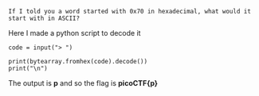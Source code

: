 ```
If I told you a word started with 0x70 in hexadecimal, what would it start with in ASCII?
```

Here I made a python script to decode it

```
code = input("> ")

print(bytearray.fromhex(code).decode())
print("\n")
```

The output is **p** and so the flag is **picoCTF{p}**